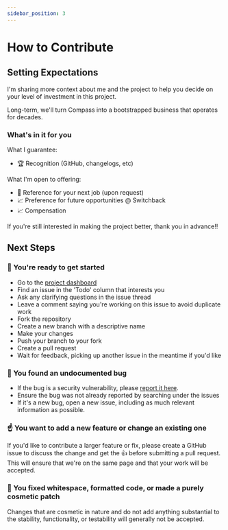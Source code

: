 ```yaml
---
sidebar_position: 3
---
```


# How to Contribute

## Setting Expectations

I'm sharing more context about me and the project to help you decide on your level of investment in this project.

Long-term, we'll turn Compass into a bootstrapped business that operates for decades.

### What's in it for you

What I guarantee:

- 🏆 Recognition (GitHub, changelogs, etc)

What I'm open to offering:

- 📝 Reference for your next job (upon request)
- 📈 Preference for future opportunities @ Switchback
- 📈 Compensation

If you're still interested in making the project better, thank you in advance!!

## Next Steps

### 🏁 You're ready to get started

- Go to the [project dashboard](https://github.com/orgs/SwitchbackTech/projects/4)
- Find an issue in the 'Todo' column that interests you
- Ask any clarifying questions in the issue thread
- Leave a comment saying you're working on this issue to avoid duplicate work
- Fork the repository
- Create a new branch with a descriptive name
- Make your changes
- Push your branch to your fork
- Create a pull request
- Wait for feedback, picking up another issue in the meantime if you'd like

### 🐞 You found an undocumented bug

- If the bug is a security vulnerability, please [report it here](https://github.com/SwitchbackTech/compass/security).
- Ensure the bug was not already reported by searching under the issues
- If it's a new bug, open a new issue, including as much relevant information as possible.

### ☝️ You want to add a new feature or change an existing one

If you'd like to contribute a larger feature or fix, please create a GitHub issue to discuss the change and get the 👍 before submitting a pull request. This will ensure that we're on the same page and that your work will be accepted.

### 💅 You fixed whitespace, formatted code, or made a purely cosmetic patch

Changes that are cosmetic in nature and do not add anything substantial to the stability, functionality, or testability will generally not be accepted.
